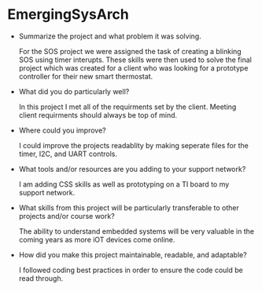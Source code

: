 # EmergingSysArch

- Summarize the project and what problem it was solving.

  For the SOS project we were assigned the task of creating a blinking SOS using timer interupts. These skills were then used to solve the final project which was created for a client who was looking for a prototype controller for their new smart thermostat.
  
- What did you do particularly well?

  In this project I met all of the requirments set by the client. Meeting client requirments should always be top of mind. 
  
- Where could you improve?

  I could improve the projects readablity by making seperate files for the timer, I2C, and UART controls. 
  
- What tools and/or resources are you adding to your support network?

  I am adding CSS skills as well as prototyping on a TI board to my support network. 
 
- What skills from this project will be particularly transferable to other projects and/or course work?

  The ability to understand embedded systems will be very valuable in the coming years as more iOT devices come online. 
  
- How did you make this project maintainable, readable, and adaptable?

  I followed coding best practices in order to ensure the code could be read through.
